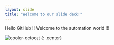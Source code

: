 ```yaml
---
layout: slide
title: "Welcome to our slide deck!"
---
```


Hello GitHub !! Welcome to the automation world !!!

![cooler-octocat](https://octodex.github.com/images/twenty-percent-cooler-octocat.png)
{: .center}
